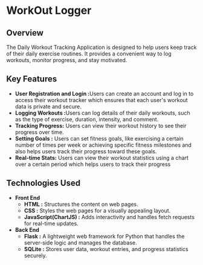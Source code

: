 <h1>WorkOut Logger</h1>
<h2>Overview</h2>
<div>
  The Daily Workout Tracking Application is designed to help users keep track of their daily exercise routines. It provides a convenient way to log workouts, monitor progress, and stay motivated.
<h2>Key Features</h2>
<div>
  <ul>
    <li><b>User Registration and Login :</b>Users can create an account and log in to access their workout tracker which ensures that each user's workout data is private and secure.</li>
    <li><b>Logging Workouts :</b>Users can log details of their daily workouts, such as the type of exercise, duration, intensity, and comment.</li>
    <li><b>Tracking Progress:</b> Users can view their workout history to see their progress over time.</li>
    <li><b>Setting Goals :</b> Users can set fitness goals, like exercising a certain number of times per week or achieving specific fitness milestones and also helps users track their progress toward these goals.</li>
    <li><b>Real-time Stats:</b> Users can view their workout statistics using a chart over a certain period which helps users to track their progress</li>
  </ul>
</div>

<h2>Technologies Used</h2>
<div>
  <ul>
    <li><b>Front End</b>
      <br>
      <ul>
        <li><b>HTML :</b> Structures the content on web pages.</li>
        <li><b>CSS :</b> Styles the web pages for a visually appealing layout.</li>
        <li><b>JavaScript(ChartJS) :</b> Adds interactivity and handles fetch requests for real-time updates.</li>
      </ul>
    </li>
    <li><b>Back End</b>
      <br>
      <ul>
        <li><b>Flask :</b> A lightweight web framework for Python that handles the server-side logic and manages the database.</li>
        <li><b>SQLite :</b>  Stores user data, workout entries, and progress statistics securely.</li>
      </ul>
    </li>
  </ul>
</div>

<br>

